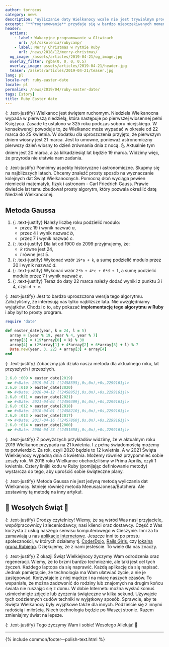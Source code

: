 ```yaml
---
author: torrocus
category: news
description: "Wyliczanie daty Wielkanocy wcale nie jest trywialnym procesem. Napiszemy prosty program w Ruby, aby nie trzeba było zaglądać w kalendarz."
excerpt: "**Programowanie** przydaje się w bardzo nieoczekiwanych momentach. Skąd wiadomo kiedy będzie Wielkanoc jeśli nie mamy kalendarza? Są odpowiednie _algorytmy_!"
header:
  actions:
    - label: Wakacyjne programowanie w Gliwicach
      url: /pl/szkolenia/rubycamp/
    - label: Merry Christmas w rytmie Ruby
      url: /news/2018/12/merry-christmas/
  og_image: /assets/articles/2019-04-21/og_image.jpg
  overlay_filter: rgba(0, 0, 0, 0.5)
  overlay_image: assets/articles/2019-04-21/header.jpg
  teaser: /assets/articles/2019-04-21/teaser.jpg
lang: pl
locale-ref: ruby-easter-date
locale: pl
permalink: /news/2019/04/ruby-easter-date/
tags: [story]
title: Ruby Easter date
---
```


{: .text-justify}
Wielkanoc jest świętem ruchomym.
Niedziela Wielkanocna wypada w pierwszą niedzielą, która następuje po pierwszej wiosennej pełni Księżyca.
Zasadę tę ustalono w 325 roku podczas soboru nicejskiego.
W konsekwencji powoduje to, że Wielkanoc może wypadać w okresie od 22 marca do 25 kwietnia.
W dodatku dla uproszczenia przyjęto, że pierwszym dniem wiosny jest 21 marca.
Jest to umowne, ponieważ astronomiczny pierwszy dzień wiosny to dzień zrównania dnia z nocą.
🌜
Aktualnie tym dniem jest 20 marca, a za kilkadziesiąt lat będzie 19 marca.
Widzimy więc, że przyroda nie ułatwia nam zadania.

{: .text-justify}
Pomińmy aspekty historyczne i astronomiczne.
Skupmy się na najbliższych latach.
Chcemy znaleźć prosty sposób na wyznaczanie kolejnych dat Świąt Wielkanocnych.
Pomocną dłoń wyciąga pewien niemiecki matematyk, fizyk i astronom - Carl Friedrich Gauss.
Prawie dwieście lat temu zbudował prosty algorytm, który pozwala określić datę Niedzieli Wielkanocnej.

## Metoda Gaussa

1. {: .text-justify} Należy liczbę roku podzielić modulo:
   - przez 19 i wynik nazwać _a_,
   - przez 4 i wynik nazwać _b_,
   - przez 7 i wynik nazwać _c_.
2. {: .text-justify} Dla lat od 1900 do 2099 przyjmujemy, że:
   - _k_ równe jest 24,
   - _l_ równe jest 5.
3. {: .text-justify} Wykonać wzór `19*a + k`, a sumę podzielić modulo przez 30 i wynik nazwać _d_.
4. {: .text-justify} Wykonać wzór `2*b + 4*c + 6*d + l`, a sumę podzielić modulo przez 7 i wynik nazwać _e_.
5. {: .text-justify} Teraz do daty 22 marca należy dodać wyniki z punktu 3 i 4, czyli `d + e`.

{: .text-justify}
Jest to bardzo uproszczona wersja tego algorytmu.
Założyliśmy, że interesują nas tylko najbliższe lata.
Nie uwzględniamy wyjątków.
Chodzi o to, aby pokazać **implementację tego algorytmu w Ruby** i aby był to prosty program.

```ruby
require 'date'

def easter_date(year, k = 24, l = 5)
  array = [year % 19, year % 4, year % 7]
  array[3] = (19*array[0] + k) % 30
  array[4] = (2*array[1] + 4*array[2] + 6*array[3] + l) % 7
  Date.new(year, 3, 22) + array[3] + array[4]
end
```

{: .text-justify}
Zobaczmy jak działa nasza metoda dla aktualnego roku, lat przyszłych i przeszłych.

```ruby
2.6.0 :009 > easter_date(2019)
 => #<Date: 2019-04-21 ((2458595j,0s,0n),+0s,2299161j)>
2.6.0 :010 > easter_date(2020)
 => #<Date: 2020-04-12 ((2458952j,0s,0n),+0s,2299161j)>
2.6.0 :011 > easter_date(2021)
 => #<Date: 2021-04-04 ((2459309j,0s,0n),+0s,2299161j)>
2.6.0 :012 > easter_date(2018)
 => #<Date: 2018-04-01 ((2458210j,0s,0n),+0s,2299161j)>
2.6.0 :013 > easter_date(2017)
 => #<Date: 2017-04-16 ((2457860j,0s,0n),+0s,2299161j)>
2.6.0 :014 > easter_date(2000)
 => #<Date: 2000-04-23 ((2451658j,0s,0n),+0s,2299161j)>
```

{: .text-justify}
Z powyższych przykładów widzimy, że w aktualnym roku 2019 Wielkanoc przypada na 21 kwietnia.
I z pełną świadomością możemy to potwierdzić.
Za rok, czyli 2020 będzie to 12 kwietnia.
A w 2021 Święta Wielkiejnocy wypadną dnia 4 kwietnia.
Możemy również przypomnieć sobie zeszły rok.
W 2018 roku Wielkanoc obchodziliśmy w Prima Aprilis, czyli 1 kwietnia.
Cztery linijki kodu w Ruby (pomijając definiowanie metody) wystarcza do tego, aby uprościć sobie świąteczne plany.

{: .text-justify}
Metoda Gaussa nie jest jedyną metodą wyliczania dat Wielkanocy.
Istnieje również metoda Meeusa/Jonesa/Butchera.
Ale zostawimy tą metodę na inny artykuł.


## 🐰 Wesołych Świąt 🐥

{: .text-justify}
Drodzy czytelnicy!
Wiemy, że są wśród Was nasi przyjaciele, współpracownicy i zleceniodawcy, nasi klienci oraz dostawcy.
Część z Was korzysta z usług naszego serwisu komputerowego w Cieszynie.
Inni za to zamawiają u nas [aplikacje internetowe](https://fractalsoft.org/pl).
Jeszcze inni to po prostu społeczności, w których działamy tj. [CoderDojo](https://fractalsoft.org/pl/spolecznosc/coderdojo), [Rails Girls](https://fractalsoft.org/pl/spolecznosc/rails-girls), czy [lokalna grupa Rubiego](https://fractalsoft.org/pl/spolecznosc/srug).
Dziękujemy, że z nami jesteście.
To wiele dla nas znaczy.

{: .text-justify}
Z okazji Świąt Wielkiejnocy życzymy Wam odrodzenia oraz regeneracji.
Wiemy, że to brzmi bardzo technicznie, ale taki jest cel tych życzeń.
Każdego laptopa da się naprawić.
Każdą aplikację da się napisać.
Jednak pamiętajcie, że technologia ma Wam ułatwiać życie, a nie je zastępować.
Korzystajcie z niej mądrze i na miarę naszych czasów.
To wspaniałe, że można zadzwonić do rodziny lub znajomych na drugim końcu świata nie ruszając się z domu.
W dobie Internetu można wysłać komuś uśmiechnięte zdjęcie lub życzenia świąteczne w kilka sekund.
Używajcie tych codziennych cudów techniki w wyjątkowy sposób.
Sprawcie, aby te Święta Wielkanocy były wyjątkowe także dla innych.
Podzielcie się z innymi radością i miłością.
Niech technologia będzie po Waszej stronie.
Razem zmieniajmy świat na lepsze.

{: .text-justify}
Tego życzymy Wam i sobie! Wesołego Alleluja!
🐣

----
{% include common/footer--polish-text.html %}
